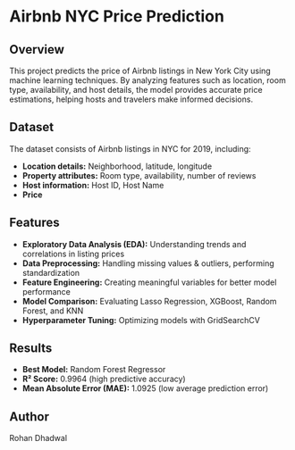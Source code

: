 # Airbnb NYC Price Prediction  

## Overview  
This project predicts the price of Airbnb listings in New York City using machine learning techniques. By analyzing features such as location, room type, availability, and host details, the model provides accurate price estimations, helping hosts and travelers make informed decisions.  

## Dataset  
The dataset consists of Airbnb listings in NYC for 2019, including:  
- **Location details:** Neighborhood, latitude, longitude  
- **Property attributes:** Room type, availability, number of reviews  
- **Host information:** Host ID, Host Name
- **Price**  

## Features  
- **Exploratory Data Analysis (EDA):** Understanding trends and correlations in listing prices  
- **Data Preprocessing:** Handling missing values & outliers, performing standardization 
- **Feature Engineering:** Creating meaningful variables for better model performance  
- **Model Comparison:** Evaluating Lasso Regression, XGBoost, Random Forest, and KNN  
- **Hyperparameter Tuning:** Optimizing models with GridSearchCV    

## Results  
- **Best Model:** Random Forest Regressor  
- **R² Score:** 0.9964 (high predictive accuracy)  
- **Mean Absolute Error (MAE):** 1.0925 (low average prediction error)  

## Author  
Rohan Dhadwal  
